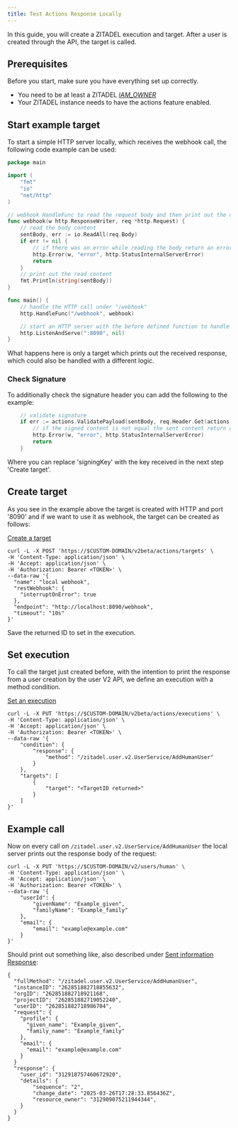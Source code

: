 ```yaml
---
title: Test Actions Response Locally
---
```


In this guide, you will create a ZITADEL execution and target. After a user is created through the API, the target is called.

## Prerequisites

Before you start, make sure you have everything set up correctly.

- You need to be at least a ZITADEL [_IAM_OWNER_](/guides/manage/console/managers)
- Your ZITADEL instance needs to have the actions feature enabled.

## Start example target

To start a simple HTTP server locally, which receives the webhook call, the following code example can be used:

```go
package main

import (
	"fmt"
	"io"
	"net/http"
)

// webhook HandleFunc to read the request body and then print out the contents
func webhook(w http.ResponseWriter, req *http.Request) {
	// read the body content
	sentBody, err := io.ReadAll(req.Body)
	if err != nil {
		// if there was an error while reading the body return an error
		http.Error(w, "error", http.StatusInternalServerError)
		return
	}
	// print out the read content
	fmt.Println(string(sentBody))
}

func main() {
	// handle the HTTP call under "/webhook"
	http.HandleFunc("/webhook", webhook)

	// start an HTTP server with the before defined function to handle the endpoint under "http://localhost:8090"
	http.ListenAndServe(":8090", nil)
}
```

What happens here is only a target which prints out the received response, which could also be handled with a different logic.

### Check Signature

To additionally check the signature header you can add the following to the example:
```go
	// validate signature
	if err := actions.ValidatePayload(sentBody, req.Header.Get(actions.SigningHeader), signingKey); err != nil {
		// if the signed content is not equal the sent content return an error
		http.Error(w, "error", http.StatusInternalServerError)
		return
	}
```

Where you can replace 'signingKey' with the key received in the next step 'Create target'.

## Create target

As you see in the example above the target is created with HTTP and port '8090' and if we want to use it as webhook, the target can be created as follows:

[Create a target](/apis/resources/action_service_v2/zitadel-actions-create-target)

```shell
curl -L -X POST 'https://$CUSTOM-DOMAIN/v2beta/actions/targets' \
-H 'Content-Type: application/json' \
-H 'Accept: application/json' \
-H 'Authorization: Bearer <TOKEN>' \
--data-raw '{
  "name": "local webhook",
  "restWebhook": {
    "interruptOnError": true    
  },
  "endpoint": "http://localhost:8090/webhook",
  "timeout": "10s"
}'
```

Save the returned ID to set in the execution.

## Set execution

To call the target just created before, with the intention to print the response from a user creation by the user V2 API, we define an execution with a method condition.

[Set an execution](/apis/resources/action_service_v2/zitadel-actions-set-execution)

```shell
curl -L -X PUT 'https://$CUSTOM-DOMAIN/v2beta/actions/executions' \
-H 'Content-Type: application/json' \
-H 'Accept: application/json' \
-H 'Authorization: Bearer <TOKEN>' \
--data-raw '{
    "condition": {
        "response": {
            "method": "/zitadel.user.v2.UserService/AddHumanUser"
        }
    },
    "targets": [
        {
            "target": "<TargetID returned>"
        }
    ]
}'
```

## Example call

Now on every call on `/zitadel.user.v2.UserService/AddHumanUser` the local server prints out the response body of the request:

```shell
curl -L -X PUT 'https://$CUSTOM-DOMAIN/v2/users/human' \
-H 'Content-Type: application/json' \
-H 'Accept: application/json' \
-H 'Authorization: Bearer <TOKEN>' \
--data-raw '{
    "userId": {
        "givenName": "Example_given",
        "familyName": "Example_family"
    },
    "email": {
        "email": "example@example.com"
    }
}'
```

Should print out something like, also described under [Sent information Response](./usage#sent-information-response):
```shell
{
  "fullMethod": "/zitadel.user.v2.UserService/AddHumanUser",
  "instanceID": "262851882718855632",
  "orgID": "262851882718921168",
  "projectID": "262851882719052240",
  "userID": "262851882718986704",
  "request": {
    "profile": {
      "given_name": "Example_given",
      "family_name": "Example_family"
    },
    "email": {
      "email": "example@example.com"
    }
  }
  "response": {
    "user_id": "312918757460672920",
    "details": {
        "sequence": "2",
        "change_date": "2025-03-26T17:28:33.856436Z",
        "resource_owner": "312909075211944344",
    }
  }
}
```


